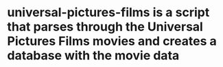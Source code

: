 # universal-pictures-films is a script that parses through the Universal Pictures Films movies and creates a database with the movie data
